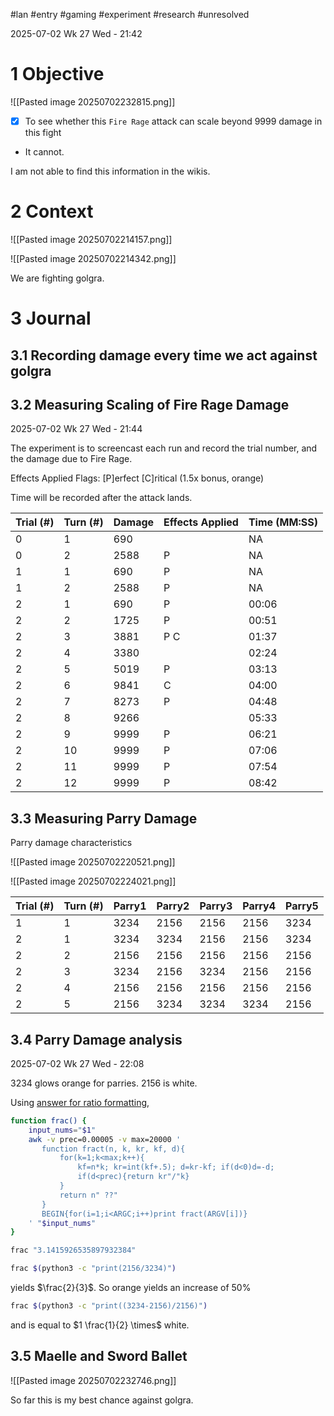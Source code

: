 #lan #entry #gaming #experiment #research #unresolved

2025-07-02 Wk 27 Wed - 21:42
# 1 Objective

![[Pasted image 20250702232815.png]]

- [x] To see whether this `Fire Rage` attack can scale beyond 9999 damage in this fight
- It cannot.


I am not able to find this information in the wikis.

# 2 Context

![[Pasted image 20250702214157.png]]

![[Pasted image 20250702214342.png]]

We are fighting golgra.


# 3 Journal

## 3.1 Recording damage every time we act against golgra

## 3.2 Measuring Scaling of Fire Rage Damage

2025-07-02 Wk 27 Wed - 21:44

The experiment is to screencast each run and record the trial number, and the damage due to Fire Rage.

Effects Applied Flags:
[P]erfect
[C]ritical (1.5x bonus, orange)

Time will be recorded after the attack lands.

| Trial (#) | Turn (#) | Damage | Effects Applied | Time  (MM:SS) |
| --------- | -------- | ------ | --------------- | ------------- |
| 0         | 1        | 690    |                 | NA            |
| 0         | 2        | 2588   | P               | NA            |
| 1         | 1        | 690    | P               | NA            |
| 1         | 2        | 2588   | P               | NA            |
| 2         | 1        | 690    | P               | 00:06         |
| 2         | 2        | 1725   | P               | 00:51         |
| 2         | 3        | 3881   | P C             | 01:37         |
| 2         | 4        | 3380   |                 | 02:24         |
| 2         | 5        | 5019   | P               | 03:13         |
| 2         | 6        | 9841   | C               | 04:00         |
| 2         | 7        | 8273   | P               | 04:48         |
| 2         | 8        | 9266   |                 | 05:33         |
| 2         | 9        | 9999   | P               | 06:21         |
| 2         | 10       | 9999   | P               | 07:06         |
| 2         | 11       | 9999   | P               | 07:54         |
| 2         | 12       | 9999   | P               | 08:42         |


## 3.3 Measuring Parry Damage

Parry damage characteristics

![[Pasted image 20250702220521.png]]

![[Pasted image 20250702224021.png]]

| Trial (#) | Turn (#) | Parry1 | Parry2 | Parry3 | Parry4 | Parry5 |
| --------- | -------- | ------ | ------ | ------ | ------ | ------ |
| 1         | 1        | 3234   | 2156   | 2156   | 2156   | 3234   |
| 2         | 1        | 3234   | 3234   | 2156   | 2156   | 3234   |
| 2         | 2        | 2156   | 2156   | 2156   | 2156   | 2156   |
| 2         | 3        | 3234   | 2156   | 3234   | 2156   | 2156   |
| 2         | 4        | 2156   | 2156   | 2156   | 2156   | 2156   |
| 2         | 5        | 2156   | 3234   | 3234   | 3234   | 2156   |


## 3.4 Parry Damage analysis

2025-07-02 Wk 27 Wed - 22:08

3234 glows orange for parries. 2156 is white.

Using [answer for ratio formatting](<https://unix.stackexchange.com/a/581608>), 

```sh
function frac() {
	input_nums="$1"
	awk -v prec=0.00005 -v max=20000 '
	   function fract(n, k, kr, kf, d){
	       for(k=1;k<max;k++){
	           kf=n*k; kr=int(kf+.5); d=kr-kf; if(d<0)d=-d;
	           if(d<prec){return kr"/"k}
	       }
	       return n" ??"
	   }
	   BEGIN{for(i=1;i<ARGC;i++)print fract(ARGV[i])}
	' "$input_nums"
}

frac "3.1415926535897932384"
```

```sh
frac $(python3 -c "print(2156/3234)")
```

yields $\frac{2}{3}$.  So orange yields an increase of 50%

```sh
frac $(python3 -c "print((3234-2156)/2156)")
```

and is equal to $1 \frac{1}{2} \times$ white. 


## 3.5 Maelle and Sword Ballet

![[Pasted image 20250702232746.png]]

So far this is my best chance against golgra.